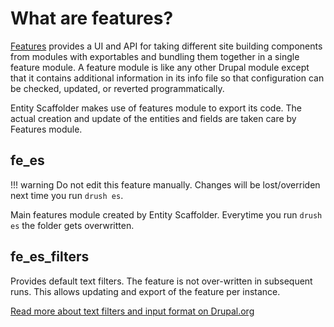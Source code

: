 # What are features?

[Features](https://www.drupal.org/project/features) provides a UI and API for
taking different site building components from modules with exportables and
bundling them together in a single feature module. A feature module is like any
other Drupal module except that it contains additional information in its info
file so that configuration can be checked, updated, or reverted programmatically.


Entity Scaffolder makes use of features module to export its code. The actual
creation and update of the entities and fields are taken care by Features module.


## fe_es

!!! warning
    Do not edit this feature manually. Changes will be lost/overriden next time
    you run `drush es`.

Main features module created by Entity Scaffolder. Everytime you run `drush es`
the folder gets overwritten.


## fe_es_filters

Provides default text filters. The feature is not over-written in subsequent runs.
This allows updating and export of the feature per instance.

[Read more about text filters and input format on
Drupal.org](https://www.drupal.org/node/213156)